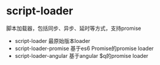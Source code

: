# script-loader
脚本加载器，包括同步、异步、延时等方式，支持promise

* script-loader 最原始版本loader
* script-loader-promise 基于es6 Promise的promise loader
* script-loader-angular 基于angular $q的promise loader
